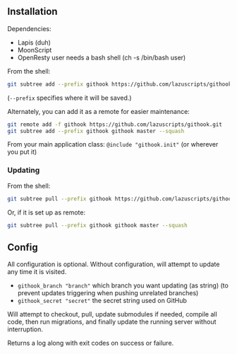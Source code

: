 ## Installation

Dependencies:

- Lapis (duh)
- MoonScript
- OpenResty user needs a bash shell (ch -s /bin/bash user)

From the shell:

```bash
git subtree add --prefix githook https://github.com/lazuscripts/githook.git master --squash
```

(`--prefix` specifies where it will be saved.)

Alternately, you can add it as a remote for easier maintenance:

```bash
git remote add -f githook https://github.com/lazuscripts/githook.git
git subtree add --prefix githook githook master --squash
```

From your main application class: `@include "githook.init"` (or wherever you put it)

### Updating

From the shell:

```bash
git subtree pull --prefix githook https://github.com/lazuscripts/githook.git master --squash
```

Or, if it is set up as remote:

```bash
git subtree pull --prefix githook githook master --squash
```

## Config

All configuration is optional. Without configuration, will attempt to update any
time it is visited.

- `githook_branch "branch"` which branch you want updating (as string)
  (to prevent updates triggering when pushing unrelated branches)
- `githook_secret "secret"` the secret string used on GitHub

Will attempt to checkout, pull, update submodules if needed, compile all code,
then run migrations, and finally update the running server without interruption.

Returns a log along with exit codes on success or failure.
